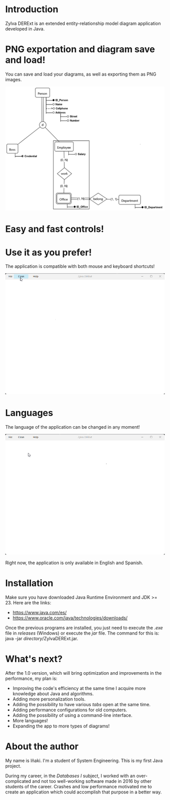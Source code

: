 # Introduction

Zylva DERExt is an extended entity-relationship model diagram application developed in Java.

# PNG exportation and diagram save and load!

You can save and load your diagrams, as well as exporting them as PNG images.

![exampleDiagram.png](src/resources/multimedia/exampleDiagram.png)

# Easy and fast controls!



# Use it as you prefer!

The application is compatible with both mouse and keyboard shortcuts!

![mouseAndKeyboardControls.gif](src/resources/multimedia/mouseAndKeyboardControls.gif)

# Languages

The language of the application can be changed in any moment!

![languageSelection.gif](src/resources/multimedia/languageSelection.gif)

Right now, the application is only available in English and Spanish.

# Installation

Make sure you have downloaded Java Runtime Environment and JDK >= 23. Here are the links:
- https://www.java.com/es/
- https://www.oracle.com/java/technologies/downloads/

Once the previous programs are installed, you just need to execute the *.exe* file in *releases* (Windows) or execute
the *jar* file. The command for this is: java -jar *directory*/ZylvaDERExt.jar.

# What's next?

After the 1.0 version, which will bring optimization and improvements in the performance, my plan is:

- Improving the code's efficiency at the same time I acquire more knowledge about Java and algorithms.
- Adding more personalization tools.
- Adding the possibility to have various *tabs* open at the same time.
- Adding performance configurations for old computers.
- Adding the possibility of using a command-line interface.
- More languages!
- Expanding the app to more types of diagrams!

# About the author

My name is Iñaki. I'm a student of System Engineering. This is my first Java project.

During my career, in the *Databases I* subject, I worked with an over-complicated and not too well-working software
made in 2016 by other students of the career. Crashes and low performance motivated me to create an application which
could accomplish that purpose in a better way.